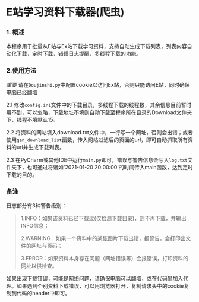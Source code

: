 # E站学习资料下载器(爬虫)

### 1. 概述
本程序用于批量从E站与Ex站下载学习资料，支持自动生成下载列表，列表内容自动化下载，定时下载，错误日志提醒，多线程下载的功能。

### 2.使用方法
*重要* 请在`Doujinshi.py`中配置cookie以访问Ex站，否则只能访问E站，同时确保电脑已经翻墙

2.1 修改`config.ini`文件中的下载目录，多线程下载的线程数，其余信息目前暂时用不到，可以忽略，下载地址不填则自动下载至程序所在目录的Download文件夹下，线程不填默认15。

2.2 将资料的网站填入download.txt文件中，一行写一个网址，否则会出错；或者使用`gen_download_list`函数，传入网站过滤后的页面的url，即可自动抓取所有资料的url并生成下载列表。

2.3 在PyCharm或其他IDE中运行`main.py`即可，错误与警告信息会写入`log.txt`文件夹下，也可通过将诸如'2021-01-20 20:00:00'的时间传入main函数，达到定时下载的目的。

### 备注
日志部分有3种警告级别：
>1.INFO：如果该资料已经下载过(仅检测下载目录)，则不再下载，并输出INFO信息；
>
>2.WARNING：如果一个资料中的某张图片下载出错，报警告，会打印出文件的网址与页码；
>
>3.ERROR：如果资料本身存在问题（网址错误等）会报错误，打印资料的网址以供检查。

如果出现下载错误，可能是网络问题，请确保电脑可以翻墙，或在代码里加入代理。如果遇到个别资料下载错误，可以用浏览器打开，复制请求头中的cookie复制到代码的header中即可。
